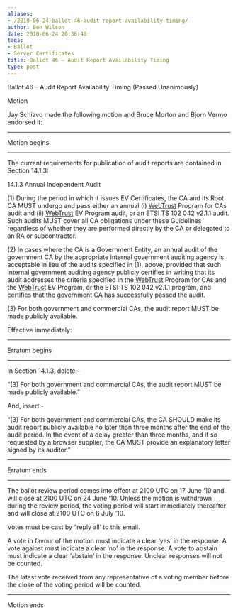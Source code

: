 ```yaml
---
aliases:
- /2010-06-24-ballot-46-audit-report-availability-timing/
author: Ben Wilson
date: 2010-06-24 20:36:40
tags:
- Ballot
- Server Certificates
title: Ballot 46 – Audit Report Availability Timing
type: post
---
```


Ballot 46 – Audit Report Availability Timing (Passed Unanimously)

Motion

Jay Schiavo made the following motion and Bruce Morton and Bjorn Vermo endorsed it:

______________________________________________________________________

Motion begins

______________________________________________________________________

The current requirements for publication of audit reports are contained in Section 14.1.3:

14.1.3 Annual Independent Audit

(1) During the period in which it issues EV Certificates, the CA and its Root CA MUST undergo and pass either an annual (i) [WebTrust][1] Program for CAs audit and (ii) [WebTrust][1] EV Program audit, or an ETSI TS 102 042 v2.1.1 audit. Such audits MUST cover all CA obligations under these Guidelines regardless of whether they are performed directly by the CA or delegated to an RA or subcontractor.

(2) In cases where the CA is a Government Entity, an annual audit of the government CA by the appropriate internal government auditing agency is acceptable in lieu of the audits specified in (1), above, provided that such internal government auditing agency publicly certifies in writing that its audit addresses the criteria specified in the [WebTrust][1] Program for CAs and the [WebTrust][1] EV Program, or the ETSI TS 102 042 v2.1.1 program, and certifies that the government CA has successfully passed the audit.

(3) For both government and commercial CAs, the audit report MUST be made publicly available.

Effective immediately:

______________________________________________________________________

Erratum begins

______________________________________________________________________

In Section 14.1.3, delete:-

“(3) For both government and commercial CAs, the audit report MUST be made publicly available.”

And, insert:-

“(3) For both government and commercial CAs, the CA SHOULD make its audit report publicly available no later than three months after the end of the audit period. In the event of a delay greater than three months, and if so requested by a browser supplier, the CA MUST provide an explanatory letter signed by its auditor.”

______________________________________________________________________

Erratum ends

______________________________________________________________________

The ballot review period comes into effect at 2100 UTC on 17 June ’10 and will close at 2100 UTC on 24 June ’10. Unless the motion is withdrawn during the review period, the voting period will start immediately thereafter and will close at 2100 UTC on 6 July ’10.

Votes must be cast by “reply all’ to this email.

A vote in favour of the motion must indicate a clear ‘yes’ in the response. A vote against must indicate a clear ‘no’ in the response. A vote to abstain must indicate a clear ‘abstain’ in the response. Unclear responses will not be counted.

The latest vote received from any representative of a voting member before the close of the voting period will be counted.

______________________________________________________________________

Motion ends

[1]: /wiki/WebTrust